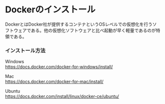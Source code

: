 # Dockerのインストール

DockerとはDocker社が提供するコンテナというOSレベルでの仮想化を行うソフトウェアである。他の仮想化ソフトウェアと比べ起動が早く軽量であるのが特領である。  

### インストール方法
Windows  
https://docs.docker.com/docker-for-windows/install/  
  
Mac    
https://docs.docker.com/docker-for-mac/install/  
   
Ubuntu  
https://docs.docker.com/install/linux/docker-ce/ubuntu/  
  
